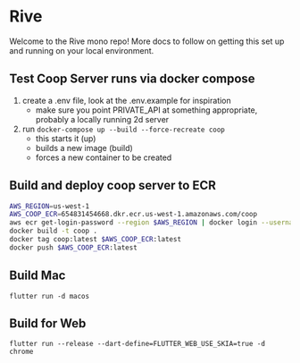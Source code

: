 # Rive

Welcome to the Rive mono repo! More docs to follow on getting this set up and running on your local environment.

## Test Coop Server runs via docker compose

1. create a .env file, look at the .env.example for inspiration
    - make sure you point PRIVATE_API at something appropriate, probably a locally running 2d server
2. run `docker-compose up --build --force-recreate coop`
    - this starts it (up)
    - builds a new image (build)
    - forces a new container to be created

## Build and deploy coop server to ECR

```sh 
AWS_REGION=us-west-1
AWS_COOP_ECR=654831454668.dkr.ecr.us-west-1.amazonaws.com/coop
aws ecr get-login-password --region $AWS_REGION | docker login --username AWS --password-stdin $AWS_COOP_ECR
docker build -t coop .
docker tag coop:latest $AWS_COOP_ECR:latest
docker push $AWS_COOP_ECR:latest
```

## Build Mac
```flutter run -d macos```

## Build for Web
```flutter run --release --dart-define=FLUTTER_WEB_USE_SKIA=true -d chrome```
